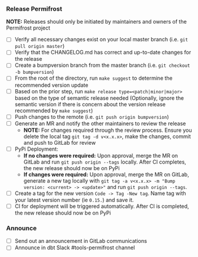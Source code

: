 ### Release Permifrost
**NOTE:** Releases should only be initiated by maintainers and owners of the Permifrost project

- [ ] Verify all necessary changes exist on your local master branch (i.e. `git pull origin master`)
- [ ] Verify that the CHANGELOG.md has correct and up-to-date changes for the release
- [ ] Create a bumpversion branch from the master branch (i.e. `git checkout -b bumpversion`)
- [ ] From the root of the directory, run `make suggest` to determine the recommended version update
- [ ] Based on the prior step, run `make release type=<patch|minor|major>` based on the type of semantic release needed (Optionally, ignore the semantic version if there is concern about the version release recommended by `make suggest`)
- [ ] Push changes to the remote (i.e. `git push origin bumpversion`)
- [ ] Generate an MR and notify the other maintainers to review the release
    - **NOTE:** For changes required through the review process. Ensure you delete the local tag `git tag -d v<x.x.x>`, make the changes, commit and push to GitLab for review
- [ ] PyPi Deployment:
    - **If no changes were required:** Upon approval, merge the MR on GitLab and run `git push origin --tags` locally. After CI completes, the new release should now be on PyPi
    - **If changes were required:** Upon approval, merge the MR on GitLab, generate a new tag locally with `git tag -a v<x.x.x> -m "Bump version: <current> -> <update>"` and run `git push origin --tags`. 
- [ ] Create a tag for the new version `Code -> Tag -New tag`. Name tag with your latest version number (ie `0.15.`) and save it. 
- [ ] CI for deployment will be triggered automatically. After CI is completed, the new release should now be on PyPi  

### Announce
- [ ] Send out an announcement in GitLab communications
- [ ] Announce in dbt Slack #tools-permifrost channel
